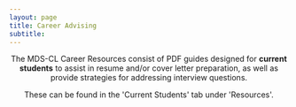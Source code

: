```yaml
---
layout: page
title: Career Advising
subtitle: 
---
```


<p style="text-align: center;"> The MDS-CL Career Resources consist of PDF guides designed for <b>current students</b> to assist in resume and/or cover letter preparation, as well as provide strategies for addressing interview questions.</p>

<p style="text-align: center;"> These can be found in the 'Current Students' tab under 'Resources'.</p>
